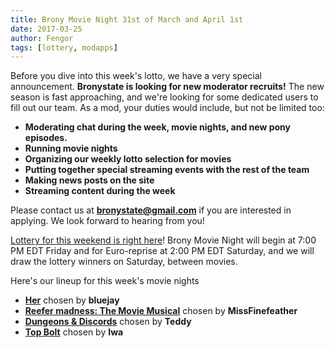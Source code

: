 ```yaml
---
title: Brony Movie Night 31st of March and April 1st
date: 2017-03-25
author: Fengor
tags: [lottery, modapps]
---
```


Before you dive into this week's lotto, we have a very special announcement. **Bronystate is looking for new moderator recruits!** The new season is fast approaching, and we're looking for some dedicated users to fill out our team. As a mod, your duties would include, but not be limited too:

 - **Moderating chat during the week, movie nights, and new pony episodes.**
 - **Running movie nights**
 - **Organizing our weekly lotto selection for movies**
 - **Putting together special streaming events with the rest of the team**
 - **Making news posts on the site**
 - **Streaming content during the week**
 
Please contact us at **bronystate@gmail.com** if you are interested in applying. We look forward to hearing from you!

[Lottery for this weekend is right here][lotto]! Brony Movie Night will begin at 7:00 PM EDT Friday and for Euro-reprise at 2:00 PM EDT Saturday, and we will draw the lottery winners on Saturday, between movies.

Here's our lineup for this week's movie nights

 - **[Her][m1]** chosen by **bluejay**
 - **[Reefer madness: The Movie Musical][m2]** chosen by **MissFinefeather**
 - **[Dungeons & Discords][p1]** chosen by **Teddy**
 - **[Top Bolt][p2]** chosen by **Iwa**
 
[m1]: http://www.imdb.com/title/tt1798709/
[m2]: http://www.imdb.com/title/tt0404364/
[p1]: http://www.imdb.com/title/tt5524278/
[p2]: http://www.imdb.com/title/tt5524292/
[lotto]: https://bronystate.typeform.com/to/cv6nHA
